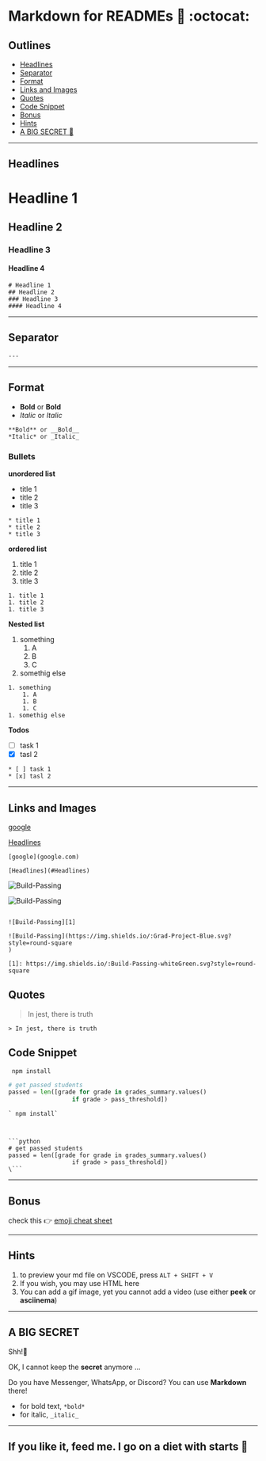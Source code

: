 # Markdown for READMEs 📓 :octocat:

## Outlines
* [Headlines](#Headlines)
* [Separator](#Separator)
* [Format](##Format)
* [Links and Images](##Links_and_Images)
* [Quotes](#Quotes)
* [Code Snippet](#Code_Snippet)
* [Bonus](#Bonus)
* [Hints](#Hints)
* [A BIG SECRET 🤫](#A_BIG_SECRET)

----



## Headlines

# Headline 1
## Headline 2
### Headline 3
#### Headline 4

```
# Headline 1
## Headline 2
### Headline 3
#### Headline 4
```

---

## Separator

```
---
```

---
## Format
* **Bold** or __Bold__
* *Italic* or _Italic_

```
**Bold** or __Bold__
*Italic* or _Italic_

```

### Bullets

__unordered list__
* title 1
* title 2
* title 3

```
* title 1
* title 2
* title 3
```

__ordered list__
1. title 1
1. title 2
1. title 3

```
1. title 1
1. title 2
1. title 3
```

__Nested list__
1. something
    1. A
    1. B
    1. C
1. somethig else

```
1. something
    1. A
    1. B
    1. C
1. somethig else
```

__Todos__

* [ ] task 1
* [x] tasl 2

```
* [ ] task 1
* [x] tasl 2
```


---

## Links and Images
[google](google.com)

[Headlines](#Headlines)

```
[google](google.com)

[Headlines](#Headlines)
```

![Build-Passing][1]

![Build-Passing](https://img.shields.io/:Grad-Project-Blue.svg?style=round-square
)

[1]: https://img.shields.io/:Build-Passing-whiteGreen.svg?style=round-square

```

![Build-Passing][1]

![Build-Passing](https://img.shields.io/:Grad-Project-Blue.svg?style=round-square
)

[1]: https://img.shields.io/:Build-Passing-whiteGreen.svg?style=round-square

```


## Quotes
> In jest, there is truth

```
> In jest, there is truth

```

## Code Snippet
` npm install`
```python
# get passed students
passed = len([grade for grade in grades_summary.values()
                  if grade > pass_threshold])
```

```
` npm install`



```python
# get passed students
passed = len([grade for grade in grades_summary.values()
                  if grade > pass_threshold])
\```
```

---


## Bonus
check this :point_right: [emoji cheat sheet](https://github.com/ikatyang/emoji-cheat-sheet)

---


## Hints
1. to preview your md file on VSCODE, press  `ALT + SHIFT + V`
2. If you wish, you may use HTML here
3. You can add a gif image, yet you cannot add a video (use either __peek__ or __asciinema__)

---

## A BIG SECRET
Shh!🤫 

OK, I cannot keep the **secret** anymore ...

Do you have Messenger, WhatsApp, or Discord? You can use **Markdown** there!
* for bold text, `*bold*`
* for italic,  `_italic_`


---

## If you like it, feed me. I go on a diet with starts 💫